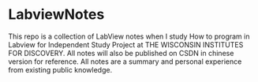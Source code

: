 # LabviewNotes
This repo is a collection of LabView notes when I study How to program in Labview for Independent Study Project at THE WISCONSIN INSTITUTES FOR DISCOVERY. All notes will also be published on CSDN in chinese version for reference. All notes are a summary and personal experience from existing public knowledge.
